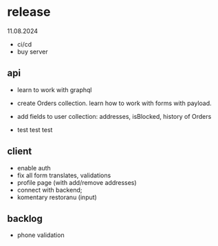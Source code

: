 # release

11.08.2024

- ci/cd
- buy server

## api

- learn to work with graphql
- create Orders collection. learn how to work with forms with payload.
- add fields to user collection: addresses, isBlocked, history of Orders

- test test test

## client

- enable auth
- fix all form translates, validations
- profile page (with add/remove addresses)
- connect with backend;
- komentary restoranu (input)

## backlog

- phone validation
